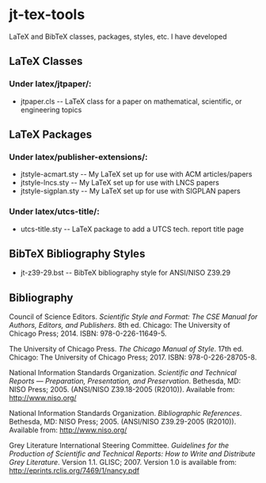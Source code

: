 # jt-tex-tools
LaTeX and BibTeX classes, packages, styles, etc. I have developed

## LaTeX Classes

### Under latex/jtpaper/:
*    jtpaper.cls -- LaTeX class for a paper on mathematical, scientific, or engineering topics


## LaTeX Packages

### Under latex/publisher-extensions/:
*    jtstyle-acmart.sty -- My LaTeX set up for use with ACM articles/papers
*    jtstyle-lncs.sty -- My LaTeX set up for use with LNCS papers
*    jtstyle-sigplan.sty -- My LaTeX set up for use with SIGPLAN papers
### Under latex/utcs-title/:
*    utcs-title.sty -- LaTeX package to add a UTCS tech. report title page


## BibTeX Bibliography Styles

*    jt-z39-29.bst -- BibTeX bibliography style for ANSI/NISO Z39.29


## Bibliography

Council of Science Editors. _Scientific Style and Format: The CSE Manual for Authors, Editors, and Publishers_. 8th ed. Chicago: The University of Chicago Press; 2014. ISBN: 978-0-226-11649-5.

The University of Chicago Press. _The Chicago Manual of Style_. 17th ed. Chicago: The University of Chicago Press; 2017. ISBN: 978-0-226-28705-8.

National Information Standards Organization. _Scientific and Technical Reports — Preparation, Presentation, and Preservation_. Bethesda, MD: NISO Press; 2005. (ANSI/NISO Z39.18-2005 (R2010)). Available from: http://www.niso.org/

National Information Standards Organization. _Bibliographic References_. Bethesda, MD: NISO Press; 2005. (ANSI/NISO Z39.29-2005 (R2010)). Available from: http://www.niso.org/

Grey Literature International Steering Committee. _Guidelines for the Production of Scientific and Technical Reports: How to Write and Distribute Grey Literature_. Version 1.1. GLISC; 2007. Version 1.0 is available from: http://eprints.rclis.org/7469/1/nancy.pdf 
